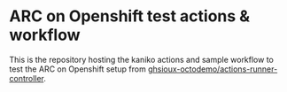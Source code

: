 # ARC on Openshift test actions & workflow

This is the repository hosting the kaniko actions and sample workflow to test the ARC on Openshift setup from [ghsioux-octodemo/actions-runner-controller](https://github.com/ghsioux-octodemo/actions-runner-controller/).
